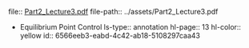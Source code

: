 file:: [Part2_Lecture3.pdf](../assets/Part2_Lecture3.pdf)
file-path:: ../assets/Part2_Lecture3.pdf

- Equilibrium Point Control
  ls-type:: annotation
  hl-page:: 13
  hl-color:: yellow
  id:: 6566eeb3-eabd-4c42-ab18-5108297caa43